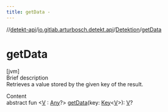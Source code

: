 ```yaml
---
title: getData -
---
```

//[detekt-api](../../index.md)/[io.gitlab.arturbosch.detekt.api](../index.md)/[Detektion](index.md)/[getData](get-data.md)



# getData  
[jvm]  
Brief description  
Retrieves a value stored by the given key of the result.  
  
  
Content  
abstract fun <[V](get-data.md) : [Any](https://kotlinlang.org/api/latest/jvm/stdlib/kotlin/-any/index.html)?> [getData](get-data.md)(key: [Key]()<[V](get-data.md)>): [V](get-data.md)?  



